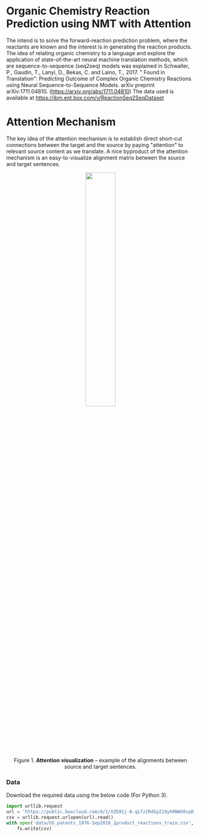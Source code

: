 # Organic Chemistry Reaction Prediction using NMT with Attention

The intend is to solve the forward-reaction prediction problem, where the reactants are known and the interest is in generating the reaction products. The idea of relating organic chemistry to a language and explore the application of state-of-the-art neural machine translation methods, which are sequence-to-sequence (seq2seq) models was explained in Schwaller, P., Gaudin, T., Lanyi, D., Bekas, C. and Laino, T., 2017. " Found in Translation": Predicting Outcome of Complex Organic Chemistry Reactions using Neural Sequence-to-Sequence Models. arXiv preprint arXiv:1711.04810.
(https://arxiv.org/abs/1711.04810)
The data used is available at https://ibm.ent.box.com/v/ReactionSeq2SeqDataset
# Attention Mechanism

The key idea of the attention mechanism is to establish direct short-cut connections between the target and the source by paying "attention" to relevant source content as we translate. A nice byproduct of the attention mechanism is an easy-to-visualize alignment matrix between the source and target sentences.

<p align="center">
<img width="40%" src="images/f.png" />
<br>
Figure 1. <b>Attention visualization</b> – example of the alignments between source
and target sentences.
</p>

### Data

Download the required data using the below code (For Python 3).

```python
import urllib.request
url = 'https://public.boxcloud.com/d/1/XZG91j-8-qifzIRdGyZ1OyhRNWS0cpD_MEGfgrpUjf-slwxt1hb-boJ3ZrG7CxguLlU3co4HMIlFs5FM59jHdz4x_2q80XXiPjRSTQtvcqWcHK2rPAiFyuEmIdFeg6fP2zNlttFQujmxwgeQe8C3xGBlsD73fAbEpKlMJk8fZPPbDnraqSjrz3QPiMACoR1Nwbrl9NdBhvptzzoqEzJ8dZ1vrIXRYnRVgn0Vzmh-DvhC6rAL_N95xjsJOvQx3qnA7rtxiUOum0WrnUeyOj22Pkj4PHH5TrBvHjCBcMAXSQSaPM8wyUABeypxJ5gZjqaN3IvZMVj32knzan8QpE3TDQxMmV7bC-YZp-j0zgoSZKewAjRURhIirkkGmI7tfmXS8evVu8AeRpjDyIlLVmChqdqi_UQt_J7kOjzZ5BKv9LlA5jDyhLUYkjoGnQXbr7ZgSrf1Nut_ygtrYeBkJJ9s0kTmgEDml2l2W74sf6OyuFm8BIxP8b022EgKA0bPsnBJqOigi4FN18t8YlAklpA06JMywd2Acpg0BNLAmRTGnkSC3rJrU7blVUMB6k7Gn-L6Z-c6EtLj6USo3KLU_Yf5KXRLwRE4JBhEEbB12SzJGmpZIFdZTpjOCz1nIZW_pNn7ybJ7yM1DaJkNoK4Fduh_-dM1qp6iGj-qNwQFpUfZJeI-qjYUG59H4TvBClfY-bv_Z3HHW-lj5FbAQFYVypOJsRsP18wowbq-OanmfTSLoDRV3p0wNQLXXdug_kgo0mmmDYyRg89iAilyZCvwSjRsJdIGemQSaUnaaEfahOY0gcld6YrxpEhyYECeeubEDnkWc_c3N4HeT9Co5rlrv2n709uHtNrBu4ObzzMZK3xmiqU_chySiqHIhTxfUmRTkq4v6Q-jtMKInCV69H5Hm06iJhHOH6uan1VWelRfhaPbZ11mJJzOlHDkqBRtTx8AGB2gjRcikImtfLxq3_eXmte-79KYfh3_JI8mWWwHQwY6WSVna93Necqm87a5Pmfhk2m-s7zzD50QDeKdT9yNJ7FhWiturzVtPRBKTgzDPsaSdKRFUe0YGB1RS-fvKGu5b0_0Y6t4ZS3eDBBSTVoHhbjsbvfb9oaGd-MwU3UbcEJqlguMd8gVPbgPlHHx_HtZ4uM_rr1_lDL9OqCJ0vKo4jN0bBHPrjum7vJ_0ChIoBsF_fOD7vTpp2NK5at6Z7mIBLf3Rjbg7weyXwadigp5bB3njdV6Cn2IMtNL2C2FtNbl1g6OiOTtQh4g7vqbulkq/download'
csv = urllib.request.urlopen(url).read()
with open('data/US_patents_1976-Sep2016_1product_reactions_train.csv', 'wb') as fx: 
    fx.write(csv)
```